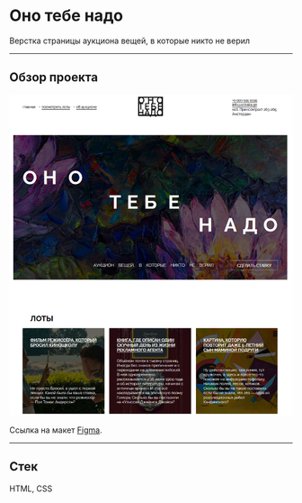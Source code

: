# Оно тебе надо
Верстка страницы аукциона вещей, в которые никто не верил <br>

---
## Обзор проекта
![Preview image](assets/ono-tebe-nado.png)

 Ссылка на макет [Figma](https://www.figma.com/design/8KwhMpv8qnDocX4NVFQBpn/).

---
## Стек
HTML, CSS
